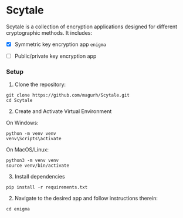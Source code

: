 # Scytale

Scytale is a collection of encryption applications designed for different cryptographic methods. It includes:

- [x] Symmetric key encryption app `enigma`
- [ ] Public/private key encryption app


### Setup

1. Clone the repository:

```
git clone https://github.com/magurh/Scytale.git
cd Scytale
```

2. Create and Activate Virtual Environment

On Windows:
```
python -m venv venv
venv\Scripts\activate
```

On MacOS/Linux:
```
python3 -m venv venv
source venv/bin/activate
```

3. Install dependencies

```
pip install -r requirements.txt
```


2. Navigate to the desired app and follow instructions therein:

```
cd enigma
```
